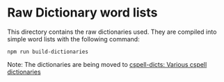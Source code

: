 # Raw Dictionary word lists

This directory contains the raw dictionaries used.  They are compiled into simple word lists with the following command:

`npm run build-dictionaries`

Note: The dictionaries are being moved to [cspell-dicts: Various cspell dictionaries](https://github.com/streetsidesoftware/cspell-dicts)
